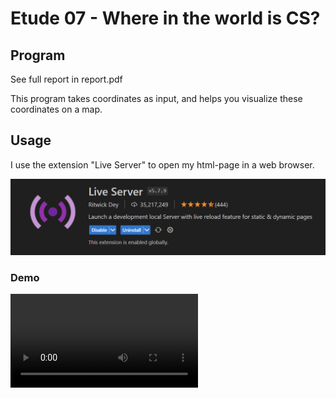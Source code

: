 # Etude 07 - Where in the world is CS?

## Program

See full report in report.pdf

This program takes coordinates as input, and helps you visualize these coordinates on a map.

## Usage

I use the extension "Live Server" to open my html-page in a web browser.

![Extension that enables you to open HTML files from VSCode](live_server_extension.png)

### Demo

![Video demonstration of how to use the program](video_demonstration.mp4)
